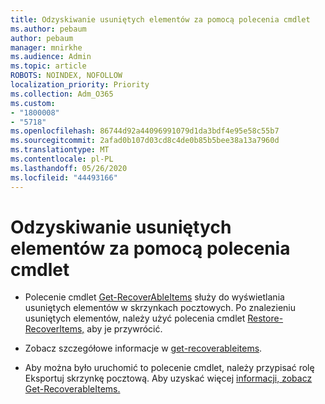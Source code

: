 ```yaml
---
title: Odzyskiwanie usuniętych elementów za pomocą polecenia cmdlet
ms.author: pebaum
author: pebaum
manager: mnirkhe
ms.audience: Admin
ms.topic: article
ROBOTS: NOINDEX, NOFOLLOW
localization_priority: Priority
ms.collection: Adm_O365
ms.custom:
- "1800008"
- "5718"
ms.openlocfilehash: 86744d92a44096991079d1da3bdf4e95e58c55b7
ms.sourcegitcommit: 2afad0b107d03cd8c4de0b85b5bee38a13a7960d
ms.translationtype: MT
ms.contentlocale: pl-PL
ms.lasthandoff: 05/26/2020
ms.locfileid: "44493166"
---
```

# <a name="recover-deleted-items-with-cmdlet"></a>Odzyskiwanie usuniętych elementów za pomocą polecenia cmdlet

- Polecenie cmdlet [Get-RecoverAbleItems](https://docs.microsoft.com/powershell/module/exchange/get-recoverableitems?view=exchange-ps) służy do wyświetlania usuniętych elementów w skrzynkach pocztowych. Po znalezieniu usuniętych elementów, należy użyć polecenia cmdlet [Restore-RecoverItems,](https://docs.microsoft.com/powershell/module/exchange/Restore-RecoverableItems?view=exchange-ps) aby je przywrócić.

- Zobacz szczegółowe informacje w [get-recoverableitems](https://docs.microsoft.com/powershell/module/exchange/get-recoverableitems?view=exchange-ps).

- Aby można było uruchomić to polecenie cmdlet, należy przypisać rolę Eksportuj skrzynkę pocztową. Aby uzyskać więcej [informacji, zobacz Get-RecoverableItems.](https://docs.microsoft.com/powershell/module/exchange/get-recoverableitems?view=exchange-ps)
